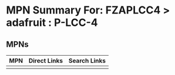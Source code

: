 



# MPN Summary For: FZAPLCC4 > adafruit : P-LCC-4

## MPNs
  

|MPN|Direct Links|Search Links|
| :--- | :--- | :--- |
||||

